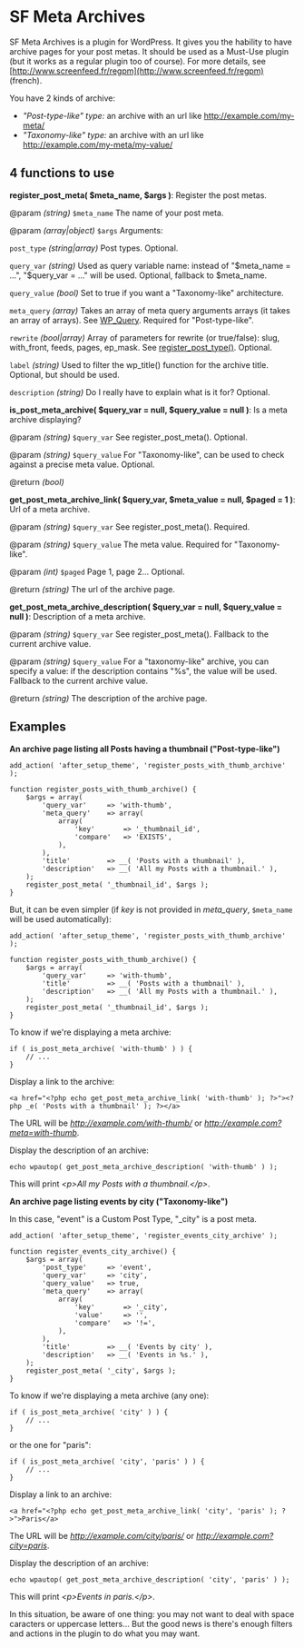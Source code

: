 SF Meta Archives
===========

SF Meta Archives is a plugin for WordPress. It gives you the hability to have archive pages for your post metas. It should be used as a Must-Use plugin (but it works as a regular plugin too of course). For more details, see [http://www.screenfeed.fr/regpm](http://www.screenfeed.fr/regpm) (french).

You have 2 kinds of archive:

* *"Post-type-like" type:* an archive with an url like http://example.com/my-meta/
* *"Taxonomy-like" type:* an archive with an url like http://example.com/my-meta/my-value/

4 functions to use
---

**register_post_meta( $meta_name, $args )**: Register the post metas.

@param *(string)* `$meta_name` The name of your post meta.

@param *(array|object)* `$args` Arguments:

`post_type` *(string|array)* Post types. Optional.

`query_var` *(string)* Used as query variable name: instead of "$meta_name = ...", "$query_var = ..." will be used. Optional, fallback to $meta_name.

`query_value` *(bool)* Set to true if you want a "Taxonomy-like" architecture.

`meta_query` *(array)* Takes an array of meta query arguments arrays (it takes an array of arrays). See [WP_Query](http://codex.wordpress.org/Class_Reference/WP_Query#Custom_Field_Parameters). Required for "Post-type-like".

`rewrite` *(bool|array)* Array of parameters for rewrite (or true/false): slug, with_front, feeds, pages, ep_mask. See [register_post_type()](http://codex.wordpress.org/Function_Reference/register_post_type#Arguments). Optional.

`label` *(string)* Used to filter the wp_title() function for the archive title. Optional, but should be used.

`description` *(string)* Do I really have to explain what is it for? Optional.


**is_post_meta_archive( $query_var = null, $query_value = null )**: Is a meta archive displaying?

@param *(string)* `$query_var` See register_post_meta(). Optional.

@param *(string)* `$query_value` For "Taxonomy-like", can be used to check against a precise meta value. Optional.

@return *(bool)*


**get_post_meta_archive_link( $query_var, $meta_value = null, $paged = 1 )**: Url of a meta archive.

@param *(string)* `$query_var` See register_post_meta(). Required.

@param *(string)* `$query_value` The meta value. Required for "Taxonomy-like".

@param *(int)* `$paged` Page 1, page 2... Optional.

@return *(string)* The url of the archive page.


**get_post_meta_archive_description( $query_var = null, $query_value = null )**: Description of a meta archive.

@param *(string)* `$query_var` See register_post_meta(). Fallback to the current archive value.

@param *(string)* `$query_value` For a "taxonomy-like" archive, you can specify a value: if the description contains "%s", the value will be used. Fallback to the current archive value.

@return *(string)* The description of the archive page.

Examples
---
**An archive page listing all Posts having a thumbnail ("Post-type-like")**

	add_action( 'after_setup_theme', 'register_posts_with_thumb_archive' );
	 
	function register_posts_with_thumb_archive() {
		$args = array(
			'query_var'		=> 'with-thumb',
			'meta_query'	=> array(
				array(
					'key'		=> '_thumbnail_id',
					'compare'	=> 'EXISTS',
				),
			),
			'title'	 		=> __( 'Posts with a thumbnail' ),
			'description'	=> __( 'All my Posts with a thumbnail.' ),
		);
		register_post_meta( '_thumbnail_id', $args );
	}

But, it can be even simpler (if *key* is not provided in *meta_query*, `$meta_name` will be used automatically):

	add_action( 'after_setup_theme', 'register_posts_with_thumb_archive' );
	 
	function register_posts_with_thumb_archive() {
		$args = array(
			'query_var'		=> 'with-thumb',
			'title'	 		=> __( 'Posts with a thumbnail' ),
			'description'	=> __( 'All my Posts with a thumbnail.' ),
		);
		register_post_meta( '_thumbnail_id', $args );
	}

To know if we're displaying a meta archive:

	if ( is_post_meta_archive( 'with-thumb' ) ) {
		// ...
	}

Display a link to the archive:

	<a href="<?php echo get_post_meta_archive_link( 'with-thumb' ); ?>"><?php _e( 'Posts with a thumbnail' ); ?></a>

The URL will be *http://example.com/with-thumb/* or *http://example.com?meta=with-thumb*.

Display the description of an archive:

	echo wpautop( get_post_meta_archive_description( 'with-thumb' ) );

This will print *&lt;p>All my Posts with a thumbnail.&lt;/p>*.

**An archive page listing events by city ("Taxonomy-like")**

In this case, "event" is a Custom Post Type, "_city" is a post meta.

	add_action( 'after_setup_theme', 'register_events_city_archive' );
	 
	function register_events_city_archive() {
		$args = array(
			'post_type' 	=> 'event',
			'query_var' 	=> 'city',
			'query_value'	=> true,
			'meta_query'	=> array(
				array(
					'key'		=> '_city',
					'value'		=> '',
					'compare'	=> '!=',
				),
			),
			'title' 		=> __( 'Events by city' ),
			'description'	=> __( 'Events in %s.' ),
		);
		register_post_meta( '_city', $args );
	}

To know if we're displaying a meta archive (any one):

	if ( is_post_meta_archive( 'city' ) ) {
		// ...
	}

or the one for "paris":

	if ( is_post_meta_archive( 'city', 'paris' ) ) {
		// ...
	}


Display a link to an archive:

	<a href="<?php echo get_post_meta_archive_link( 'city', 'paris' ); ?>">Paris</a>

The URL will be *http://example.com/city/paris/* or *http://example.com?city=paris*.

Display the description of an archive:

	echo wpautop( get_post_meta_archive_description( 'city', 'paris' ) );

This will print *&lt;p>Events in paris.&lt;/p>*.

In this situation, be aware of one thing: you may not want to deal with space caracters or uppercase letters…
But the good news is there's enough filters and actions in the plugin to do what you may want.